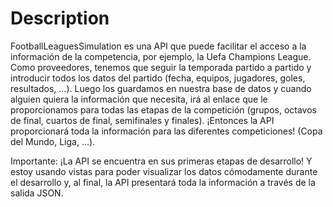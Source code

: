 # Description
FootballLeaguesSimulation es una API que puede facilitar el acceso a la información de la competencia, por ejemplo, la Uefa Champions League.
Como proveedores, tenemos que seguir la temporada partido a partido y introducir todos los datos del partido (fecha, equipos, jugadores, goles, resultados, ...).
Luego los guardamos en nuestra base de datos y cuando alguien quiera la información que necesita, irá al enlace que le proporcionamos para todas las etapas de la competición (grupos, octavos de final, cuartos de final, semifinales y finales).
¡Entonces la API proporcionará toda la información para las diferentes competiciones! (Copa del Mundo, Liga, ...).

Importante: ¡La API se encuentra en sus primeras etapas de desarrollo! Y estoy usando vistas para poder visualizar los datos cómodamente durante el desarrollo y, al final, la API presentará toda la información a través de la salida JSON.
